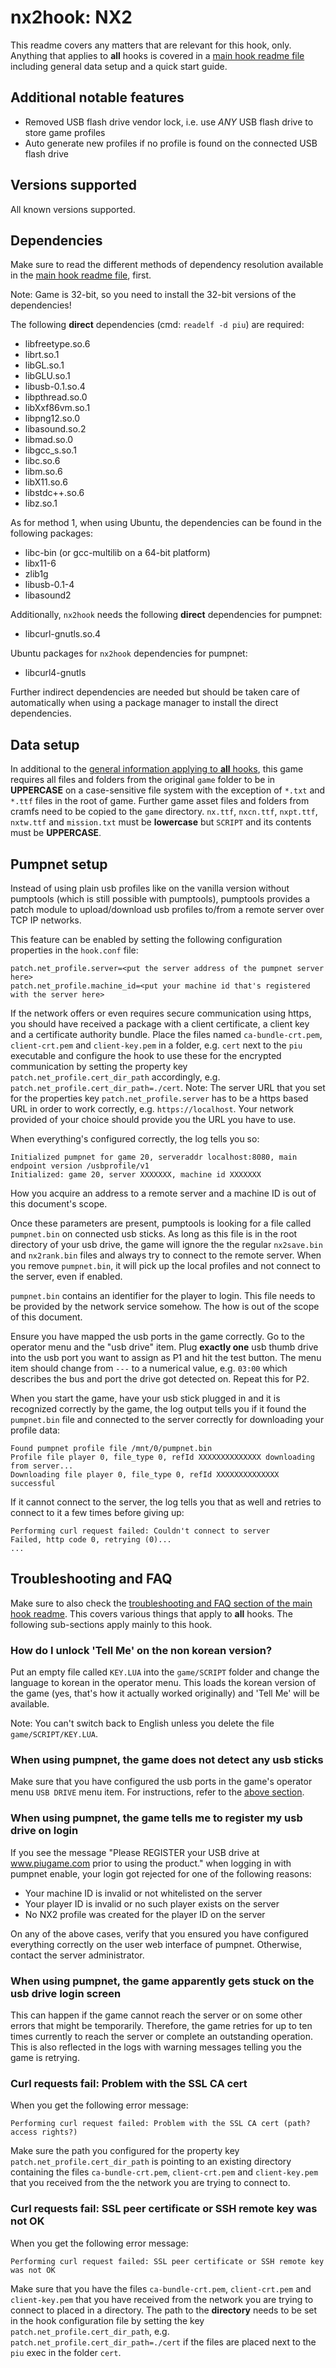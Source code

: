 # nx2hook: NX2
This readme covers any matters that are relevant for this hook, only. Anything that applies to **all** hooks is covered
in a [main hook readme file](../hook.md) including general data setup and a quick start guide.

## Additional notable features
* Removed USB flash drive vendor lock, i.e. use _ANY_ USB flash drive to store game profiles
* Auto generate new profiles if no profile is found on the connected USB flash drive

## Versions supported
All known versions supported.

## Dependencies
Make sure to read the different methods of dependency resolution available in the [main hook readme file](../hook.md),
first.

Note: Game is 32-bit, so you need to install the 32-bit versions of the dependencies!

The following **direct** dependencies (cmd: `readelf -d piu`) are required:
* libfreetype.so.6
* librt.so.1
* libGL.so.1
* libGLU.so.1
* libusb-0.1.so.4
* libpthread.so.0
* libXxf86vm.so.1
* libpng12.so.0
* libasound.so.2
* libmad.so.0
* libgcc_s.so.1
* libc.so.6
* libm.so.6
* libX11.so.6
* libstdc++.so.6
* libz.so.1

As for method 1, when using Ubuntu, the dependencies can be found in the following packages:
* libc-bin (or gcc-multilib on a 64-bit platform)
* libx11-6
* zlib1g
* libusb-0.1-4
* libasound2

Additionally, `nx2hook` needs the following **direct** dependencies for pumpnet:
* libcurl-gnutls.so.4

Ubuntu packages for `nx2hook` dependencies for pumpnet:
* libcurl4-gnutls

Further indirect dependencies are needed but should be taken care of automatically when using a package manager to
install the direct dependencies.

## Data setup
In additional to the [general information applying to **all** hooks](../hook.md#data-setup), this game requires all
files and folders from the original `game` folder to be in **UPPERCASE** on a case-sensitive file system with the
exception of `*.txt` and `*.ttf` files in the root of game. Further game asset files and folders from cramfs need to be
copied to the `game` directory. `nx.ttf`, `nxcn.ttf`, `nxpt.ttf`, `nxtw.ttf` and `mission.txt` must be **lowercase** but
`SCRIPT` and its contents must be **UPPERCASE**.

## Pumpnet setup
Instead of using plain usb profiles like on the vanilla version without pumptools (which is still possible with
pumptools), pumptools provides a patch module to upload/download usb profiles to/from a remote server over TCP IP
networks.

This feature can be enabled by setting the following configuration properties in the `hook.conf` file:
```text
patch.net_profile.server=<put the server address of the pumpnet server here>
patch.net_profile.machine_id=<put your machine id that's registered with the server here>
```

If the network offers or even requires secure communication using https, you should have received a package with a
client certificate, a client key and a certificate authority bundle. Place the files named `ca-bundle-crt.pem`,
`client-crt.pem` and `client-key.pem` in a folder, e.g. `cert` next to the `piu` executable and configure the hook
to use these for the encrypted communication by setting the property key `patch.net_profile.cert_dir_path`
accordingly, e.g. `patch.net_profile.cert_dir_path=./cert`. Note: The server URL that you set for the properties key
`patch.net_profile.server` has to be a https based URL in order to work correctly, e.g. `https://localhost`. Your
network provided of your choice should provide you the URL you have to use.

When everything's configured correctly, the log tells you so:
```text
Initialized pumpnet for game 20, serveraddr localhost:8080, main endpoint version /usbprofile/v1
Initialized: game 20, server XXXXXXX, machine id XXXXXXX
```

How you acquire an address to a remote server and a machine ID is out of this document's scope.

Once these parameters are present, pumptools is looking for a file called `pumpnet.bin` on connected usb sticks. As
long as this file is in the root directory of your usb drive, the game will ignore the the regular `nx2save.bin` and
`nx2rank.bin` files and always try to connect to the remote server. When you remove `pumpnet.bin`, it will pick up the
local profiles and not connect to the server, even if enabled.

`pumpnet.bin` contains an identifier for the player to login. This file needs to be provided by the network service
somehow. The how is out of the scope of this document.

Ensure you have mapped the usb ports in the game correctly. Go to the operator menu and the "usb drive" item. Plug 
**exactly one** usb thumb drive into the usb port you want to assign as P1 and hit the test button. The menu item
should change from `---` to a numerical value, e.g. `03:00` which describes the bus and port the drive got detected on.
Repeat this for P2.

When you start the game, have your usb stick plugged in and it is recognized correctly by the game, the log output
tells you if it found the `pumpnet.bin` file and connected to the server correctly for downloading your profile data:
```text
Found pumpnet profile file /mnt/0/pumpnet.bin
Profile file player 0, file_type 0, refId XXXXXXXXXXXXXX downloading from server...
Downloading file player 0, file_type 0, refId XXXXXXXXXXXXXX successful
```

If it cannot connect to the server, the log tells you that as well and retries to connect to it a few times before
giving up:
```text
Performing curl request failed: Couldn't connect to server
Failed, http code 0, retrying (0)...
...
```

## Troubleshooting and FAQ
Make sure to also check the
[troubleshooting and FAQ section of the main hook readme](../hook.md#troubleshooting-and-faq). This covers various
things that apply to **all** hooks. The following sub-sections apply mainly to this hook.

### How do I unlock 'Tell Me' on the non korean version?
Put an empty file called `KEY.LUA` into the `game/SCRIPT` folder and change the language to korean in the operator menu.
This loads the korean version of the game (yes, that's how it actually worked originally) and 'Tell Me' will be
available.

Note: You can't switch back to English unless you delete the file `game/SCRIPT/KEY.LUA`.

### When using pumpnet, the game does not detect any usb sticks
Make sure that you have configured the usb ports in the game's operator menu `USB DRIVE` menu item. For instructions,
refer to the [above section](#pumpnet-setup).

### When using pumpnet, the game tells me to register my usb drive on login
If you see the message "Please REGISTER your USB drive at www.piugame.com prior to using the product." when logging in
with pumpnet enable, your login got rejected for one of the following reasons:
* Your machine ID is invalid or not whitelisted on the server
* Your player ID is invalid or no such player exists on the server
* No NX2 profile was created for the player ID on the server

On any of the above cases, verify that you ensured you have configured everything correctly on the user web interface
of pumpnet. Otherwise, contact the server administrator.

### When using pumpnet, the game apparently gets stuck on the usb drive login screen
This can happen if the game cannot reach the server or on some other errors that might be temporarily. Therefore, the
game retries for up to ten times currently to reach the server or complete an outstanding operation. This is also
reflected in the logs with warning messages telling you the game is retrying.

### Curl requests fail: Problem with the SSL CA cert
When you get the following error message:
```text
Performing curl request failed: Problem with the SSL CA cert (path? access rights?)
```

Make sure the path you configured for the property key `patch.net_profile.cert_dir_path` is pointing to an existing
directory containing the files `ca-bundle-crt.pem`, `client-crt.pem` and `client-key.pem` that you received from the
the network you are trying to connect to.

### Curl requests fail: SSL peer certificate or SSH remote key was not OK
When you get the following error message:
```text
Performing curl request failed: SSL peer certificate or SSH remote key was not OK
```

Make sure that you have the files `ca-bundle-crt.pem`, `client-crt.pem` and `client-key.pem` that you have received
from the network you are trying to connect to placed in a directory. The path to the **directory** needs to be set in 
the hook configuration file by setting the key `patch.net_profile.cert_dir_path`, e.g. 
`patch.net_profile.cert_dir_path=./cert` if the files are placed next to the `piu` exec in the folder `cert`.